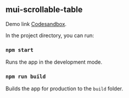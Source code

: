 ## mui-scrollable-table

Demo link [Codesandbox](https://codesandbox.io/s/muiscrollabletable-lzdyd).

In the project directory, you can run:

### `npm start`

Runs the app in the development mode.<br>

### `npm run build`

Builds the app for production to the `build` folder.<br>
